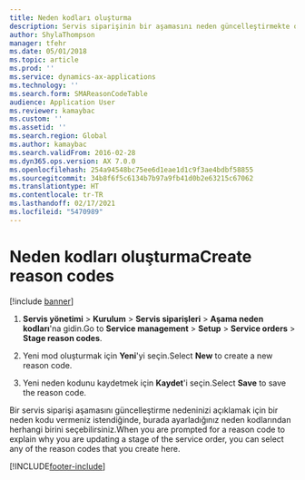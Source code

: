 ```yaml
---
title: Neden kodları oluşturma
description: Servis siparişinin bir aşamasını neden güncelleştirmekte olduğunuzu açıklayan neden kodları oluşturabilirsiniz.
author: ShylaThompson
manager: tfehr
ms.date: 05/01/2018
ms.topic: article
ms.prod: ''
ms.service: dynamics-ax-applications
ms.technology: ''
ms.search.form: SMAReasonCodeTable
audience: Application User
ms.reviewer: kamaybac
ms.custom: ''
ms.assetid: ''
ms.search.region: Global
ms.author: kamaybac
ms.search.validFrom: 2016-02-28
ms.dyn365.ops.version: AX 7.0.0
ms.openlocfilehash: 254a94548bc75ee6d1eae1d1c9f3ae4bdbf58855
ms.sourcegitcommit: 34b8f6f5c6134b7b97a9fb41d0b2e63215c67062
ms.translationtype: HT
ms.contentlocale: tr-TR
ms.lasthandoff: 02/17/2021
ms.locfileid: "5470989"
---
```

# <a name="create-reason-codes"></a><span data-ttu-id="57dcf-103">Neden kodları oluşturma</span><span class="sxs-lookup"><span data-stu-id="57dcf-103">Create reason codes</span></span>

[!include [banner](../includes/banner.md)]

1. <span data-ttu-id="57dcf-104">**Servis yönetimi** \> **Kurulum** \> **Servis siparişleri** \> **Aşama neden kodları**'na gidin.</span><span class="sxs-lookup"><span data-stu-id="57dcf-104">Go to **Service management** \> **Setup** \> **Service orders** \> **Stage reason codes**.</span></span>

1. <span data-ttu-id="57dcf-105">Yeni mod oluşturmak için **Yeni**'yi seçin.</span><span class="sxs-lookup"><span data-stu-id="57dcf-105">Select **New** to create a new reason code.</span></span>

1. <span data-ttu-id="57dcf-106">Yeni neden kodunu kaydetmek için **Kaydet**'i seçin.</span><span class="sxs-lookup"><span data-stu-id="57dcf-106">Select **Save** to save the reason code.</span></span>

<span data-ttu-id="57dcf-107">Bir servis siparişi aşamasını güncelleştirme nedeninizi açıklamak için bir neden kodu vermeniz istendiğinde, burada ayarladığınız neden kodlarından herhangi birini seçebilirsiniz.</span><span class="sxs-lookup"><span data-stu-id="57dcf-107">When you are prompted for a reason code to explain why you are updating a stage of the service order, you can select any of the reason codes that you create here.</span></span>

[!INCLUDE[footer-include](../../includes/footer-banner.md)]

